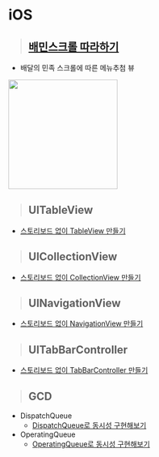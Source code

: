 # iOS
> ## [배민스크롤 따라하기](https://github.com/jaicoco/iOS_Study/tree/master/iOS/iOS_CustomView/BaeMinScroll)
 - 배달의 민족 스크롤에 따른 메뉴추첨 뷰
 <image width = "216" src = "https://user-images.githubusercontent.com/43135067/115137148-40892880-a05f-11eb-8a1a-0f0b87ab1c37.gif">


> ## UITableView
 - [스토리보드 없이 TableView 만들기](https://icksw.tistory.com/96)
 
> ## UICollectionView
 - [스토리보드 없이 CollectionView 만들기](https://icksw.tistory.com/45?category=877391)

> ## UINavigationView
 - [스토리보드 없이 NavigationView 만들기](https://icksw.tistory.com/48)
 
> ## UITabBarController
 - [스토리보드 없이 TabBarController 만들기](https://icksw.tistory.com/106)
 
> ## GCD
 - DispatchQueue
   - [DispatchQueue로 동시성 구현해보기](https://icksw.tistory.com/99)
 - OperatingQueue
   - [OperatingQueue로 동시성 구현해보기](https://icksw.tistory.com/105)

